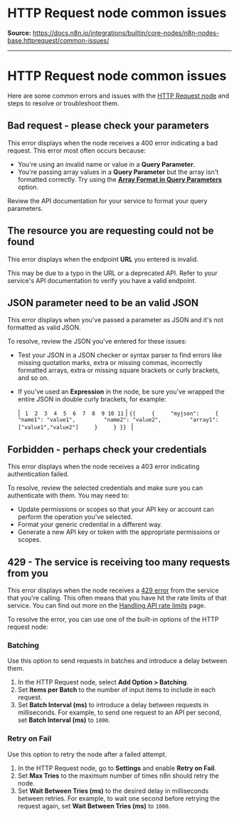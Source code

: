 # HTTP Request node common issues

**Source:** https://docs.n8n.io/integrations/builtin/core-nodes/n8n-nodes-base.httprequest/common-issues/

---

# HTTP Request node common issues

Here are some common errors and issues with the [HTTP Request node](../) and steps to resolve or troubleshoot them.

## Bad request - please check your parameters

This error displays when the node receives a 400 error indicating a bad request. This error most often occurs because:

- You're using an invalid name or value in a **Query Parameter**.
- You're passing array values in a **Query Parameter** but the array isn't formatted correctly. Try using the [**Array Format in Query Parameters**](../#array-format-in-query-parameters) option.

Review the API documentation for your service to format your query parameters.

## The resource you are requesting could not be found

This error displays when the endpoint **URL** you entered is invalid.

This may be due to a typo in the URL or a deprecated API. Refer to your service's API documentation to verify you have a valid endpoint.

## JSON parameter need to be an valid JSON

This error displays when you've passed a parameter as JSON and it's not formatted as valid JSON.

To resolve, review the JSON you've entered for these issues:

- Test your JSON in a JSON checker or syntax parser to find errors like missing quotation marks, extra or missing commas, incorrectly formatted arrays, extra or missing square brackets or curly brackets, and so on.
- If you've used an **Expression** in the node, be sure you've wrapped the entire JSON in double curly brackets, for example:

  | ```  1  2  3  4  5  6  7  8  9 10 11 ``` | ``` {{     {     "myjson":     {         "name1": "value1",         "name2": "value2",         "array1":             ["value1","value2"]     }     } }}  ``` |

## Forbidden - perhaps check your credentials

This error displays when the node receives a 403 error indicating authentication failed.

To resolve, review the selected credentials and make sure you can authenticate with them. You may need to:

- Update permissions or scopes so that your API key or account can perform the operation you've selected.
- Format your generic credential in a different way.
- Generate a new API key or token with the appropriate permissions or scopes.

## 429 - The service is receiving too many requests from you

This error displays when the node receives a [429 error](https://developer.mozilla.org/en-US/docs/Web/HTTP/Status/429) from the service that you're calling. This often means that you have hit the rate limits of that service. You can find out more on the [Handling API rate limits](../../../rate-limits/) page.

To resolve the error, you can use one of the built-in options of the HTTP request node:

### Batching

Use this option to send requests in batches and introduce a delay between them.

1. In the HTTP Request node, select **Add Option > Batching**.
2. Set **Items per Batch** to the number of input items to include in each request.
3. Set **Batch Interval (ms)** to introduce a delay between requests in milliseconds. For example, to send one request to an API per second, set **Batch Interval (ms)** to `1000`.

### Retry on Fail

Use this option to retry the node after a failed attempt.

1. In the HTTP Request node, go to **Settings** and enable **Retry on Fail**.
2. Set **Max Tries** to the maximum number of times n8n should retry the node.
3. Set **Wait Between Tries (ms)** to the desired delay in milliseconds between retries. For example, to wait one second before retrying the request again, set **Wait Between Tries (ms)** to `1000`.
